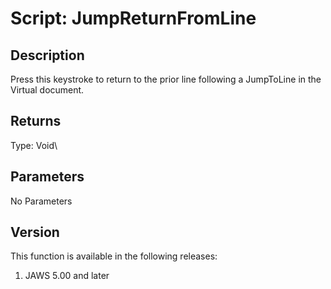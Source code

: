 # Script: JumpReturnFromLine

## Description

Press this keystroke to return to the prior line following a JumpToLine
in the Virtual document.

## Returns

Type: Void\

## Parameters

No Parameters

## Version

This function is available in the following releases:

1.  JAWS 5.00 and later
